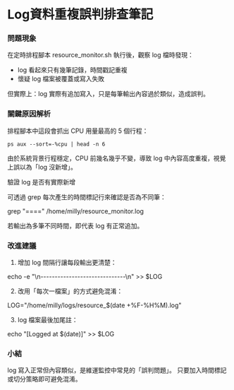 # Log資料重複誤判排查筆記

### 問題現象

在定時排程腳本 resource_monitor.sh 執行後，觀察 log 檔時發現：
- log 看起來只有幾筆記錄，時間戳記重複
- 懷疑 log 檔案被覆蓋或寫入失敗

但實際上：log 實際有追加寫入，只是每筆輸出內容過於類似，造成誤判。


### 關鍵原因解析

排程腳本中這段會抓出 CPU 用量最高的 5 個行程：

`ps aux --sort=-%cpu | head -n 6`

由於系統背景行程穩定，CPU 前幾名幾乎不變，導致 log 中內容高度重複，視覺上誤以為「log 沒新增」。

驗證 log 是否有實際新增

可透過 grep 每次產生的時間標記行來確認是否為不同筆：

grep "====" /home/milly/resource\_monitor.log

若輸出為多筆不同時間，即代表 log 有正常追加。


### 改進建議

1. 增加 log 間隔行讓每段輸出更清楚：

echo -e "\n------------------------------\n" >> $LOG

2. 改用「每次一檔案」的方式避免混淆：

LOG="/home/milly/logs/resource_$(date +%F-%H%M).log"

3. log 檔案最後加尾註：

echo "[Logged at $(date)]" >> $LOG


### 小結

log 寫入正常但內容類似，是維運監控中常見的「誤判問題」。
只要加入時間標記或切分策略即可避免混淆。